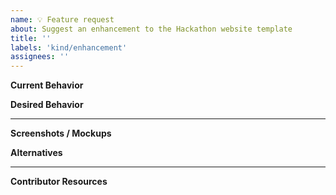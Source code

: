 ```yaml
---
name: 💡 Feature request
about: Suggest an enhancement to the Hackathon website template
title: ''
labels: 'kind/enhancement'
assignees: ''
---
```

**Current Behavior**
<!-- A brief description of what the problem is. (e.g. I need to be able to...) -->

**Desired Behavior**
<!-- A brief description of the enhancement. -->

---
**Screenshots / Mockups**
<!-- Add any other context or screenshots about the feature request here. -->

**Alternatives**
<!-- A brief description of any alternative solutions or features you've considered. -->

---
**Contributor Resources**
